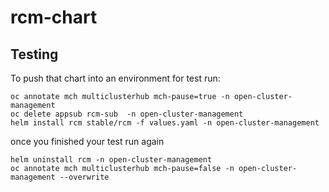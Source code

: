 # rcm-chart

## Testing

To push that chart into an environment for test run:

```
oc annotate mch multiclusterhub mch-pause=true -n open-cluster-management
oc delete appsub rcm-sub  -n open-cluster-management
helm install rcm stable/rcm -f values.yaml -n open-cluster-management
```

once you finished your test run again

```
helm uninstall rcm -n open-cluster-management
oc annotate mch multiclusterhub mch-pause=false -n open-cluster-management --overwrite
```
